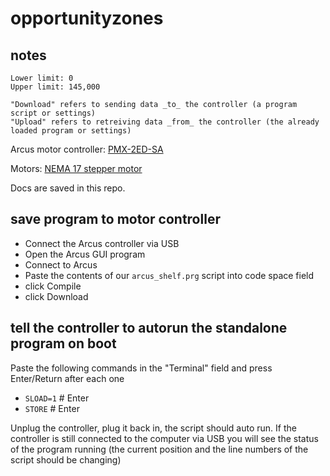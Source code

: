 # opportunityzones

## notes

```
Lower limit: 0
Upper limit: 145,000

"Download" refers to sending data _to_ the controller (a program script or settings)
"Upload" refers to retreiving data _from_ the controller (the already loaded program or settings)
```

Arcus motor controller:
[PMX-2ED-SA](https://www.arcus-technology.com/products/multi-axis-motion-controller/2-axis-usb-controller-plus-driver/)

Motors: [NEMA 17 stepper motor](https://www.arcus-technology.com/products/stepper-motors/nema-17/)

Docs are saved in this repo.

## save program to motor controller
- Connect the Arcus controller via USB
- Open the Arcus GUI program
- Connect to Arcus
- Paste the contents of our `arcus_shelf.prg` script into code space field
- click Compile
- click Download

## tell the controller to autorun the standalone program on boot

Paste the following commands in the "Terminal" field and press Enter/Return after each one

- `SLOAD=1` # Enter
- `STORE` # Enter

Unplug the controller, plug it back in, the script should auto run. If the controller is still connected to the computer via USB you will see the status of the program running (the current position and the line numbers of the script should be changing)
